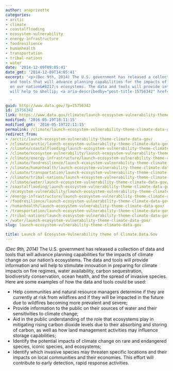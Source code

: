 ```yaml
---
author: anaprivette
categories:
- arctic
- climate
- coastalflooding
- ecosystem-vulnerability
- energy-infrastructure
- foodresilience
- humanhealth
- transportation
- tribal-nations
- water
date: '2014-12-09T09:05:41'
date_gmt: '2014-12-09T14:05:41'
excerpt: '<p>(Dec 9th, 2014) The U.S. government has released a collection of data
  and tools that will advance planning capabilities for the impacts of climate change
  on our nation&#8217;s ecosystems. The data and tools will provide information and
  will help to &hellip; <a aria-describedby="post-title-15756342" href="https://www.data.gov/climate/launch-ecosystem-vulnerability-theme-climate-data-gov/">Continued</a></p>

  '
guid: http://www.data.gov/?p=15756342
id: 15756342
link: https://www.data.gov/climate/launch-ecosystem-vulnerability-theme-climate-data-gov/
modified: '2016-05-19T18:11:15'
modified_gmt: '2016-05-19T22:11:15'
permalink: /climate/launch-ecosystem-vulnerability-theme-climate-data-gov/
redirect_from:
- /arctic/launch-ecosystem-vulnerability-theme-climate-data-gov/
- /climate/arctic/launch-ecosystem-vulnerability-theme-climate-data-gov/
- /climate/coastalflooding/launch-ecosystem-vulnerability-theme-climate-data-gov/
- /climate/ecosystem-vulnerability/launch-ecosystem-vulnerability-theme-climate-data-gov/
- /climate/energy-infrastructure/launch-ecosystem-vulnerability-theme-climate-data-gov/
- /climate/foodresilience/launch-ecosystem-vulnerability-theme-climate-data-gov/
- /climate/humanhealth/launch-ecosystem-vulnerability-theme-climate-data-gov/
- /climate/transportation/launch-ecosystem-vulnerability-theme-climate-data-gov/
- /climate/tribal-nations/launch-ecosystem-vulnerability-theme-climate-data-gov/
- /climate/water/launch-ecosystem-vulnerability-theme-climate-data-gov/
- /coastalflooding/launch-ecosystem-vulnerability-theme-climate-data-gov/
- /ecosystem-vulnerability/launch-ecosystem-vulnerability-theme-climate-data-gov/
- /energy-infrastructure/launch-ecosystem-vulnerability-theme-climate-data-gov/
- /foodresilience/launch-ecosystem-vulnerability-theme-climate-data-gov/
- /humanhealth/launch-ecosystem-vulnerability-theme-climate-data-gov/
- /transportation/launch-ecosystem-vulnerability-theme-climate-data-gov/
- /tribal-nations/launch-ecosystem-vulnerability-theme-climate-data-gov/
- /water/launch-ecosystem-vulnerability-theme-climate-data-gov/
slug: launch-ecosystem-vulnerability-theme-climate-data-gov

title: Launch of Ecosystem-Vulnerability theme of Climate.Data.Gov
---
```

*(Dec 9th, 2014)* The U.S. government has released a collection of data and tools that will advance planning capabilities for the impacts of climate change on our nation’s ecosystems. The data and tools will provide information and will help to stimulate innovation in preparing for climate impacts on fire regimes, water availability, carbon sequestration, biodiversity conservation, ocean health, and the spread of invasive species. Here are some examples of how the data and tools could be used:


* Help communities and natural resource managers determine if they are currently at risk from wildfires and if they will be impacted in the future due to wildfires becoming more prevalent and severe;
* Provide information to the public on their sources of water and their sensitivities to climate change;
* Aid in the public understanding of the role that ecosystems play in mitigating rising carbon dioxide levels due to their absorbing and storing of carbon, as well as how land management activities may influence storage capabilities;
* Identify the potential impacts of climate change on rare and endangered species, iconic species, and ecosystems;
* Identify which invasive species may threaten specific locations and their impacts on local communities and their economies. This effort will contribute to early detection, rapid response activities.


